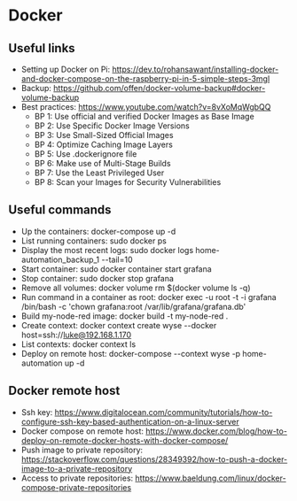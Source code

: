 # Docker

## Useful links

-   Setting up Docker on Pi: https://dev.to/rohansawant/installing-docker-and-docker-compose-on-the-raspberry-pi-in-5-simple-steps-3mgl
-   Backup: https://github.com/offen/docker-volume-backup#docker-volume-backup
-   Best practices: https://www.youtube.com/watch?v=8vXoMqWgbQQ
    -   BP 1: Use official and verified Docker Images as Base Image
    -   BP 2: Use Specific Docker Image Versions
    -   BP 3: Use Small-Sized Official Images
    -   BP 4: Optimize Caching Image Layers
    -   BP 5: Use .dockerignore file
    -   BP 6: Make use of Multi-Stage Builds
    -   BP 7: Use the Least Privileged User
    -   BP 8: Scan your Images for Security Vulnerabilities

## Useful commands

-   Up the containers: docker-compose up -d
-   List running containers: sudo docker ps
-   Display the most recent logs: sudo docker logs home-automation_backup_1 --tail=10
-   Start container: sudo docker container start grafana
-   Stop container: sudo docker stop grafana
-   Remove all volumes: docker volume rm $(docker volume ls -q)
-   Run command in a container as root: docker exec -u root -t -i grafana /bin/bash -c 'chown grafana:root /var/lib/grafana/grafana.db'
-   Build my-node-red image: docker build -t my-node-red .
-   Create context: docker context create wyse --docker host=ssh://luke@192.168.1.170
-   List contexts: docker context ls
-   Deploy on remote host: docker-compose --context wyse -p home-automation up -d


## Docker remote host
- Ssh key: https://www.digitalocean.com/community/tutorials/how-to-configure-ssh-key-based-authentication-on-a-linux-server
- Docker compose on remote host: https://www.docker.com/blog/how-to-deploy-on-remote-docker-hosts-with-docker-compose/
- Push image to private repository: https://stackoverflow.com/questions/28349392/how-to-push-a-docker-image-to-a-private-repository
- Access to private repositories: https://www.baeldung.com/linux/docker-compose-private-repositories